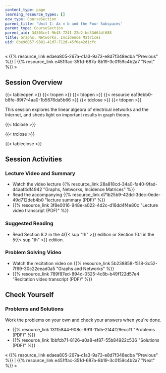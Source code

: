 ```yaml
---
content_type: page
learning_resource_types: []
ocw_type: CourseSection
parent_title: 'Unit I: Ax = b and the Four Subspaces'
parent_type: CourseSection
parent_uid: 34303ce1-9b45-7241-22d2-bd33d64df688
title: Graphs, Networks, Incidence Matrices
uid: 8be90057-9381-41d7-712d-45f0e42d1cfc
---
```


« {{% resource_link edaea805-267a-c1a3-9a73-e8d7f348edba "Previous" %}} | {{% resource_link e451ffac-351d-687a-8b19-3c0159c4b2a7 "Next" %}} »

Session Overview
----------------

{{< tableopen >}}
{{< tropen >}}
{{< tdopen >}}
{{< resource ea19ebb0-b8fe-89f7-4aa0-1b5876da5b66 >}}
{{< tdclose >}}
{{< tdopen >}}


This session explores the linear algebra of electrical networks and the Internet, and sheds light on important results in graph theory.


{{< tdclose >}}

{{< trclose >}}

{{< tableclose >}}

Session Activities
------------------

### Lecture Video and Summary

*   Watch the video lecture {{% resource_link 28a818cd-34a0-fa40-9fad-d4aaf4df4942 "Graphs, Networks, Incidence Matrices" %}}
*   Read the accompanying {{% resource_link d71b25b9-42dd-3dec-0ede-49d712deb4b0 "lecture summary (PDF)" %}}
*   {{% resource_link 3f8e0016-948e-a022-4d2c-d16dd4f4e80c "Lecture video transcript (PDF)" %}}

### Suggested Reading

*   Read Section 8.2 in the 4{{< sup "th" >}} edition or Section 10.1 in the 5{{< sup "th" >}} edition.

### Problem Solving Video

*   Watch the recitation video on {{% resource_link 5b238858-f518-3c52-7f69-30c22eead0a5 "Graphs and Networks" %}}
*   {{% resource_link 789f87ed-894d-0525-4c8b-b49f122d57e4 "Recitation video transcript (PDF)" %}}

Check Yourself
--------------

### Problems and Solutions

Work the problems on your own and check your answers when you're done.

*   {{% resource_link 13115844-908c-991f-11d5-2f44f29ecc11 "Problems (PDF)" %}}
*   {{% resource_link 1bbfcb71-8126-a0a8-ef87-55b84922c536 "Solutions (PDF)" %}}

« {{% resource_link edaea805-267a-c1a3-9a73-e8d7f348edba "Previous" %}} | {{% resource_link e451ffac-351d-687a-8b19-3c0159c4b2a7 "Next" %}} »